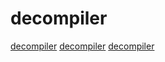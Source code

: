 # decompiler

[decompiler](https://github.com/Konloch/bytecode-viewer)
[decompiler](https://github.com/mirkosertic/Bytecoder)
[decompiler](https://github.com/jac3km4/redscript)
